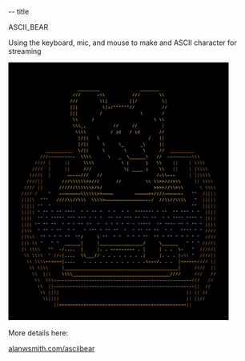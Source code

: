 -- title

ASCII_BEAR

Using the keyboard, mic, and mouse 
to make and ASCII character for 
streaming

![ASCII Bear GIF](html/images/asciibear-2023-08-26.gif)

More details here:

[alanwsmith.com/asciibear](https://www.alanwsmith.com/asciibear/index.html)


